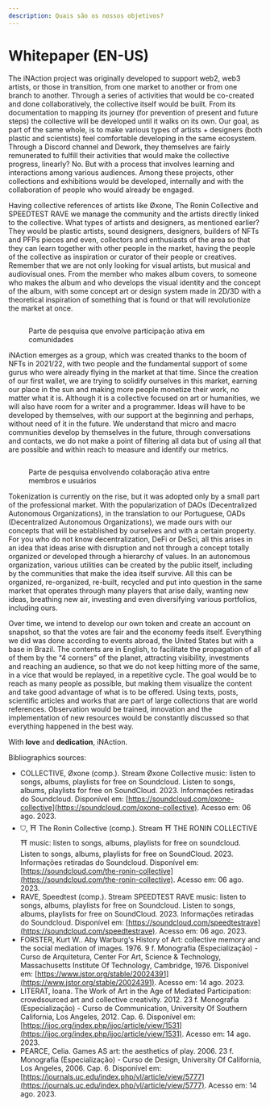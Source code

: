 ```yaml
---
description: Quais são os nossos objetivos?
---
```


# Whitepaper (EN-US)

The iNAction project was originally developed to support web2, web3 artists, or those in transition, from one market to another or from one branch to another. Through a series of activities that would be co-created and done collaboratively, the collective itself would be built. From its documentation to mapping its journey (for prevention of present and future steps) the collective will be developed until it walks on its own. Our goal, as part of the same whole, is to make various types of artists + designers (both plastic and scientists) feel comfortable developing in the same ecosystem. Through a Discord channel and Dework, they themselves are fairly remunerated to fulfill their activities that would make the collective progress, linearly? No. But with a process that involves learning and interactions among various audiences. Among these projects, other collections and exhibitions would be developed, internally and with the collaboration of people who would already be engaged.

Having collective references of artists like Øxone, The Ronin Collective and SPEEDTEST RAVE we manage the community and the artists directly linked to the collective. What types of artists and designers, as mentioned earlier? They would be plastic artists, sound designers, designers, builders of NFTs and PFPs pieces and even, collectors and enthusiasts of the area so that they can learn together with other people in the market, having the people of the collective as inspiration or curator of their people or creatives. Remember that we are not only looking for visual artists, but musical and audiovisual ones. From the member who makes album covers, to someone who makes the album and who develops the visual identity and the concept of the album, with some concept art or design system made in 2D/3D with a theoretical inspiration of something that is found or that will revolutionize the market at once.

<figure><img src="https://lh5.googleusercontent.com/xzI-2vUQe3XPRdtv7ZhN3yJoK9_BEnY8Y8AUZl5QwPXUO7n0JvBkCb9quOI9p8OBdOOTkp892YwCy-HjBPEKChy0pAoSbLtULjJOMZ91QEGlDA4LK-K9mIMJWMXFOz2ukd2UlsxyIJZ1KBqVElWMC7c" alt=""><figcaption><p>Parte de pesquisa que envolve participação ativa em comunidades</p></figcaption></figure>

iNAction emerges as a group, which was created thanks to the boom of NFTs in 2021/22, with two people and the fundamental support of some gurus who were already flying in the market at that time. Since the creation of our first wallet, we are trying to solidify ourselves in this market, earning our place in the sun and making more people monetize their work, no matter what it is. Although it is a collective focused on art or humanities, we will also have room for a writer and a programmer. Ideas will have to be developed by themselves, with our support at the beginning and perhaps, without need of it in the future. We understand that micro and macro communities develop by themselves in the future, through conversations and contacts, we do not make a point of filtering all data but of using all that are possible and within reach to measure and identify our metrics.

<figure><img src="https://lh6.googleusercontent.com/MSuDephbNoJ3wcX7vpkXazLNmT97-K5DlGJyf0TIvBO0HnZCSsnQSZxZUVipHEk54sznod_TNwwySqUNECpOs7JUpT_OLIeI-8Jq1rlEFxNCmSvVCa32QqPr1XY7ZsabUPd80Z0Y1LS4wBFQXVPPeHE" alt=""><figcaption><p>Parte de pesquisa envolvendo colaboração ativa entre membros e usuários</p></figcaption></figure>

Tokenization is currently on the rise, but it was adopted only by a small part of the professional market. With the popularization of DAOs (Decentralized Autonomous Organizations), in the translation to our Portuguese, OADs (Decentralized Autonomous Organizations), we made ours with our concepts that will be established by ourselves and with a certain property. For you who do not know decentralization, DeFi or DeSci, all this arises in an idea that ideas arise with disruption and not through a concept totally organized or developed through a hierarchy of values. In an autonomous organization, various utilities can be created by the public itself, including by the communities that make the idea itself survive. All this can be organized, re-organized, re-built, recycled and put into question in the same market that operates through many players that arise daily, wanting new ideas, breathing new air, investing and even diversifying various portfolios, including ours.

Over time, we intend to develop our own token and create an account on snapshot, so that the votes are fair and the economy feeds itself. Everything we did was done according to events abroad, the United States but with a base in Brazil. The contents are in English, to facilitate the propagation of all of them by the “4 corners” of the planet, attracting visibility, investments and reaching an audience, so that we do not keep hitting more of the same, in a vice that would be replayed, in a repetitive cycle. The goal would be to reach as many people as possible, but making them visualize the content and take good advantage of what is to be offered. Using texts, posts, scientific articles and works that are part of large collections that are world references. Observation would be trained, innovation and the implementation of new resources would be constantly discussed so that everything happened in the best way.

With **love** and **dedication**, iNAction.

Bibliographics sources:

* COLLECTIVE, Øxone (comp.). Stream Øxone Collective music: listen to songs, albums, playlists for free on Soundcloud. Listen to songs, albums, playlists for free on SoundCloud. 2023. Informações retiradas do Soundcloud. Disponível em: [https://soundcloud.com/oxone-collective](https://soundcloud.com/oxone-collective). Acesso em: 06 ago. 2023.
* ⛉, ⛩ The Ronin Collective (comp.). Stream ⛩ THE RONIN COLLECTIVE ⛩ music: listen to songs, albums, playlists for free on soundcloud. Listen to songs, albums, playlists for free on SoundCloud. 2023. Informações retiradas do Soundcloud. Disponível em: [https://soundcloud.com/the-ronin-collective](https://soundcloud.com/the-ronin-collective). Acesso em: 06 ago. 2023.
* RAVE, Speedtest (comp.). Stream SPEEDTEST RAVE music: listen to songs, albums, playlists for free on Soundcloud. Listen to songs, albums, playlists for free on SoundCloud. 2023. Informações retiradas do Soundcloud. Disponível em: [https://soundcloud.com/speedtestrave](https://soundcloud.com/speedtestrave). Acesso em: 06 ago. 2023.
* FORSTER, Kurt W.. Aby Warburg's History of Art: collective memory and the social mediation of images. 1976. 9 f. Monografia (Especialização) - Curso de Arquitetura, Center For Art, Science & Technology, Massachusetts Institute Of Technology, Cambridge, 1976. Disponível em: [https://www.jstor.org/stable/20024391](https://www.jstor.org/stable/20024391). Acesso em: 14 ago. 2023.
* LITERAT, Ioana. The Work of Art in the Age of Mediated Participation: crowdsourced art and collective creativity. 2012. 23 f. Monografia (Especialização) - Curso de Communication, University Of Southern California, Los Angeles, 2012. Cap. 6. Disponível em: [https://ijoc.org/index.php/ijoc/article/view/1531](https://ijoc.org/index.php/ijoc/article/view/1531). Acesso em: 14 ago. 2023.
* PEARCE, Celia. Games AS art: the aesthetics of play. 2006. 23 f. Monografia (Especialização) - Curso de Design, University Of California, Los Angeles, 2006. Cap. 6. Disponível em: [https://journals.uc.edu/index.php/vl/article/view/5777](https://journals.uc.edu/index.php/vl/article/view/5777). Acesso em: 14 ago. 2023.


